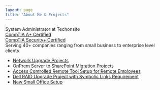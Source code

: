 ```yaml
---
layout: page
title: "About Me & Projects"
---
```


System Administrator at Techonsite  
[CompTIA A+ Certified](https://www.certmetrics.com/comptia/public/verification.aspx?code=W825SFV9E86PFFCY)  
[CompTIA Security+ Certified](https://www.certmetrics.com/comptia/public/verification.aspx?code=QVRN3X3W3V60F7G7)  
Serving 40+ companies ranging from small business to enterprise level clients  

- [Network Upgrade Projects](network-project.pdf)
- [OnPrem Server to SharePoint Migration Projects](SharePoint%20Migration%20Project.pdf)
- [Access Controlled Remote Tool Setup for Remote Employees](Project1.pdf)
- [Dell RAID Upgrade Project with Symbolic Links Requirement](Project2.pdf)
- [New Small Office Setup](Office%20Setup.pdf)
